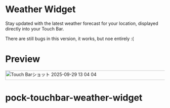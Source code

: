 # Weather Widget
Stay updated with the latest weather forecast for your location, displayed directly into your Touch Bar.

There are still bugs in this version, it works, but noe entirely :(

# Preview

<img width="1004" height="30" alt="Touch Barショット 2025-09-29 13 04 04" src="https://github.com/user-attachments/assets/47608c76-9bd7-45f1-810b-8348eb7954d8" />

# pock-touchbar-weather-widget
